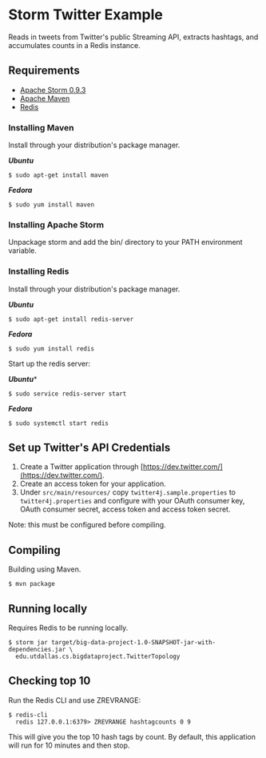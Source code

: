 # Storm Twitter Example
Reads in tweets from Twitter's public Streaming API, extracts hashtags, and
accumulates counts in a Redis instance.

## Requirements
* [Apache Storm 0.9.3](https://storm.apache.org/)
* [Apache Maven](http://maven.apache.org/)
* [Redis](http://redis.io/)

### Installing Maven
Install through your distribution's package manager.

***Ubuntu***

    $ sudo apt-get install maven

***Fedora***

    $ sudo yum install maven

### Installing Apache Storm
Unpackage storm and add the bin/ directory to your PATH environment variable.

### Installing Redis
Install through your distribution's package manager.

***Ubuntu***

    $ sudo apt-get install redis-server

***Fedora***

    $ sudo yum install redis

Start up the redis server:

***Ubuntu****

    $ sudo service redis-server start

***Fedora***

    $ sudo systemctl start redis

## Set up Twitter's API Credentials
1. Create a Twitter application through [https://dev.twitter.com/](https://dev.twitter.com/).
2. Create an access token for your application.
3. Under `src/main/resources/` copy `twitter4j.sample.properties` to
   `twitter4j.properties` and configure with your OAuth consumer key, OAuth
   consumer secret, access token and access token secret.

Note: this must be configured before compiling.

## Compiling
Building using Maven.

    $ mvn package

## Running locally
Requires Redis to be running locally.

    $ storm jar target/big-data-project-1.0-SNAPSHOT-jar-with-dependencies.jar \
      edu.utdallas.cs.bigdataproject.TwitterTopology

## Checking top 10
Run the Redis CLI and use ZREVRANGE:

    $ redis-cli
      redis 127.0.0.1:6379> ZREVRANGE hashtagcounts 0 9

This will give you the top 10 hash tags by count. By default, this application
will run for 10 minutes and then stop.
